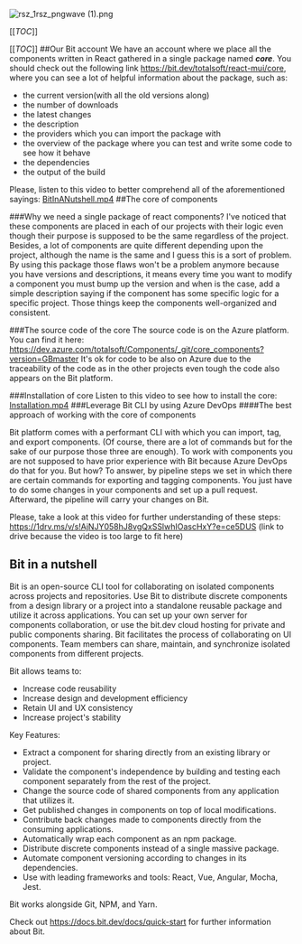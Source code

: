 ![rsz_1rsz_pngwave (1).png](/.attachments/rsz_1rsz_pngwave%20(1)-315566bc-4dd6-4f8e-8dff-f3ac90b4c0a8.png)

[[_TOC_]]

[[_TOC_]]
##Our Bit account
We have an account where we place all the components written in React gathered in a single package named _**core**_. 
You should check out the following link https://bit.dev/totalsoft/react-mui/core, where you can see a lot of helpful information about the package, such as:
- the current version(with all the old versions along)
- the number of downloads
- the latest changes
- the description
- the providers which you can import the package with
- the overview of the package where you can test and write some code to see how it behave
- the dependencies
- the output of the build

Please, listen to this video to better comprehend all of the aforementioned sayings:
[BitInANutshell.mp4](/.attachments/BitInANutshell-9b636096-2864-4178-983f-5f022a18b1c8.mp4)
##The core of components

###Why we need a single package of react components?
I've noticed that these components are placed in each of our projects with their logic even though their purpose is supposed to be the same regardless of the project. Besides, a lot of components are quite different depending upon the project, although the name is the same and I guess this is a sort of problem. By using this package those flaws won't be a problem anymore because you have versions and descriptions, it means every time you want to modify a component you must bump up the version and when is the case, add a simple description saying if the component has some specific logic for a specific project. Those things keep the components well-organized and consistent.

###The source code of the core
The source code is on the Azure platform. You can find it here:
https://dev.azure.com/totalsoft/Components/_git/core_components?version=GBmaster
It's ok for code to be also on Azure due to the traceability of the code as in the other projects even tough the code also appears on the Bit platform.

###Installation of core
Listen to this video to see how to install the core: [Installation.mp4](/.attachments/Installation-3cc650d4-0f9a-45a7-b81b-9bbfdda84d32.mp4)
###Leverage Bit CLI by using Azure DevOps
####The best approach of working with the core of components

Bit platform comes with a performant CLI with which you can import, tag, and export components. (Of course, there are a lot of commands but for the sake of our purpose those three are enough). To work with components you are not supposed to have prior experience with Bit because Azure DevOps do that for you. But how? To answer, by pipeline steps we set in which there are certain commands for exporting and tagging components. You just have to do some changes in your components and set up a pull request. Afterward, the pipeline will carry your changes on Bit.

Please, take a look at this video for further understanding of these steps: https://1drv.ms/v/s!AjNJY058hJ8vgQxSSlwhIOascHxY?e=ce5DUS (link to drive because the video is too large to fit here)

## Bit in a nutshell
Bit is an open-source CLI tool for collaborating on isolated components across projects and repositories.
Use Bit to distribute discrete components from a design library or a project into a standalone reusable package and utilize it across applications.
You can set up your own server for components collaboration, or use the bit.dev cloud hosting for private and public components sharing.
Bit facilitates the process of collaborating on UI components. Team members can share, maintain, and synchronize isolated components from different projects.

Bit allows teams to:
- Increase code reusability
- Increase design and development efficiency
- Retain UI and UX consistency
- Increase project's stability

Key Features:
- Extract a component for sharing directly from an existing library or project.
- Validate the component's independence by building and testing each component separately from the rest of the project.
- Change the source code of shared components from any application that utilizes it.
- Get published changes in components on top of local modifications.
- Contribute back changes made to components directly from the consuming applications.
- Automatically wrap each component as an npm package.
- Distribute discrete components instead of a single massive package.
- Automate component versioning according to changes in its dependencies.
- Use with leading frameworks and tools: React, Vue, Angular, Mocha, Jest.

Bit works alongside Git, NPM, and Yarn.

Check out https://docs.bit.dev/docs/quick-start for further information about Bit.
